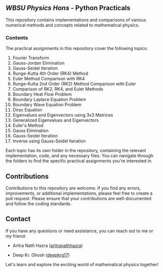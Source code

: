 ## _WBSU Physics Hons_ - Python Practicals

This repository contains implementations and comparisons of various numerical methods and concepts related to mathematical physics.

### Contents

The practical assignments in this repository cover the following topics:

1. Fourier Transform
2. Gauss-Jordan Elimination
3. Gauss-Seidel Iteration
4. Runge-Kutta 4th Order (RK4) Method
5. Euler Method Comparison with RK4
6. Runge-Kutta 2nd Order (RK2) Method Comparison with Euler
7. Comparison of RK2, RK4, and Euler Methods
8. Boundary Heat Flow Problem
9. Boundary Laplace Equation Problem
10. Boundary Wave Equation Problem
11. Dirac Equation
12. Eigenvalues and Eigenvectors using 3x3 Matrices
13. Generalized Eigenvalues and Eigenvectors
14. Euler's Method
15. Gauss Elimination
16. Gauss-Seidel Iteration
17. Inverse using Gauss-Seidel Iteration

Each topic has its own folder in the repository, containing the relevant implementation, code, and any necessary files. You can navigate through the folders to find the specific practical assignments you're interested in.

## Contributions

Contributions to this repository are welcome. If you find any errors, improvements, or additional implementations, please feel free to create a pull request. Please ensure that your contributions are well-documented and follow the coding standards.

## Contact

If you have any questions or need assistance, you can reach out to me or my friend:

- Aritra Nath Hazra ([aritranathhazra](https://github.com/aritranathhazra))

- Deep Kr. Ghosh ([deepkrg17](https://github.com/deepkrg17))

Let's learn and explore the exciting world of mathematical physics together!
